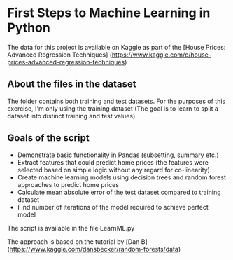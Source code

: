 # First Steps to Machine Learning in Python
The data for this project is available on Kaggle as part of the
[House Prices: Advanced Regression Techniques] (https://www.kaggle.com/c/house-prices-advanced-regression-techniques)

## About the files in the dataset
The folder contains both training and test datasets. For the purposes of this
exercise, I'm only using the training dataset (The goal is to learn to split a
dataset into distinct training and test values).

## Goals of the script
* Demonstrate basic functionality in Pandas (subsetting, summary etc.)
* Extract features that could predict home prices (the features were selected
  based on simple logic without any regard for co-linearity)
* Create machine learning models using decision trees and random forest
   approaches to predict home prices
* Calculate mean absolute error of the test dataset compared to training dataset
* Find number of iterations of the model required to achieve perfect model

The script is available in the file LearnML.py

The approach is based on the tutorial by [Dan B] (https://www.kaggle.com/dansbecker/random-forests/data)
